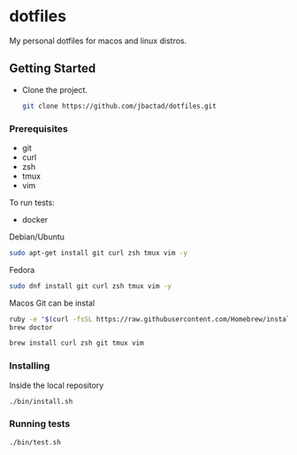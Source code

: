 # dotfiles

My personal dotfiles for macos and linux distros.

## Getting Started

- Clone the project.
  ```sh
  git clone https://github.com/jbactad/dotfiles.git
  ```

### Prerequisites
- git
- curl
- zsh
- tmux
- vim

To run tests:
- docker

Debian/Ubuntu
```sh
sudo apt-get install git curl zsh tmux vim -y
```

Fedora
```sh
sudo dnf install git curl zsh tmux vim -y
```

Macos
Git can be instal
```sh
ruby -e "$(curl -fsSL https://raw.githubusercontent.com/Homebrew/install/master/install)"
brew doctor

brew install curl zsh git tmux vim
```

### Installing
Inside the local repository
```sh
./bin/install.sh
```

### Running tests
```sh
./bin/test.sh
```
